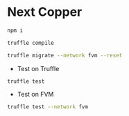 # Next Copper

```bash
npm i
```

```bash
truffle compile
```

```bash
truffle migrate --network fvm --reset
```

- Test on Truffle

```bash
truffle test
```

- Test on FVM

```bash
truffle test --network fvm
```
